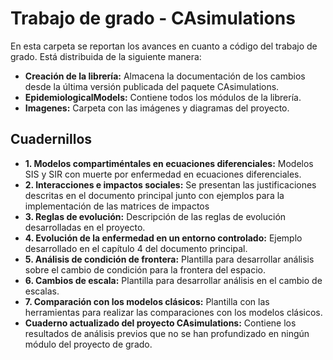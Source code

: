 # Trabajo de grado - CAsimulations
En esta carpeta se reportan los avances en cuanto a código del trabajo de grado. Está distribuida de la siguiente manera:
* **Creación de la librería:** Almacena la documentación de los cambios desde la última versión publicada del paquete CAsimulations.
* **EpidemiologicalModels:** Contiene todos los módulos de la librería.
* **Imagenes:** Carpeta con las imágenes y diagramas del proyecto.
## Cuadernillos
* **1. Modelos compartiméntales en ecuaciones diferenciales:** Modelos SIS y SIR con muerte por enfermedad en ecuaciones diferenciales.
* **2. Interacciones e impactos sociales:** Se presentan las justificaciones descritas en el documento principal junto con ejemplos para la implementación de las matrices de impactos
* **3. Reglas de evolución:** Descripción de las reglas de evolución desarrolladas en el proyecto.
* **4. Evolución de la enfermedad en un entorno controlado:** Ejemplo desarrollado en el capítulo 4 del documento principal.
* **5. Análisis de condición de frontera:** Plantilla para desarrollar análisis sobre el cambio de condición para la frontera del espacio.
* **6. Cambios de escala:** Plantilla para desarrollar análisis en el cambio de escalas.
* **7. Comparación con los modelos clásicos:** Plantilla con las herramientas para realizar las comparaciones con los modelos clásicos.
* **Cuaderno actualizado del proyecto CAsimulations:** Contiene los resultados de análisis previos que no se han profundizado en ningún módulo del proyecto de grado.